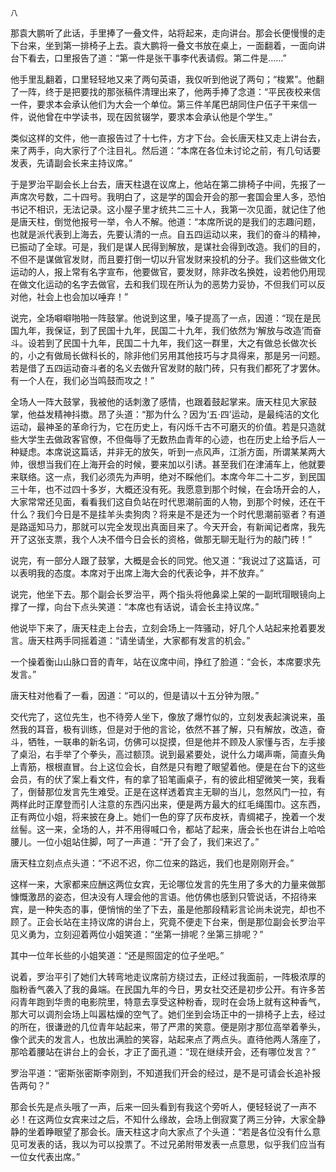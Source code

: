     八 

   那袁大鹏听了此话，手里捧了一叠文件，站将起来，走向讲台。那会长便慢慢的走下台来，坐到第一排椅子上去。袁大鹏将一叠文书放在桌上，一面翻着，一面向讲台下看去，口里报告了道：“第一件是张干事李代表请假。第二件是……”

   他手里乱翻着，口里轻轻地又来了两句英语，我仅听到他说了两句；“梭累”。他翻了一阵，终于是把要找的那张稿件清理出来了，他两手捧了念道：“平民夜校来信一件，要求本会承认他们为大会一个单位。第三件羊尾巴胡同住户伍子干来信一件，说他曾在中学读书，现在因贫辍学，要求本会承认他是个学生。”

   类似这样的文件，他一直报告过了十七件，方才下台。会长唐天柱又走上讲台去，来了两手，向大家行了个注目礼。然后道：“本席在各位未讨论之前，有几句话要发表，先请副会长来主持议席。”

   于是罗治平副会长上台去，唐天柱退在议席上，他站在第二排椅子中间，先报了一声席次号数，二十四号。我明白了，这是学的国会开会的那一套国会里人多，恐怕书记不相识，无法记录。这小屋子里才统共二三十人，我第一次见面，就记住了他是唐天柱，倒觉他报号一举，令人不解。他道：“本席所说的是我们的志趣问题，也就是派代表到上海去，先要认清的一点。自五四运动以来，我们的奋斗的精神，已振动了全球。可是，我们是谋人民得到解放，是谋社会得到改造。我们的目的，不但不是谋做官发财，而且要打倒一切以升官发财来投机的分子。我们这些做文化运动的人，报上常有名字宣布，他要做官，要发财，除非改名换姓，设若他仍用现在做文化运动的名字去做官，去和我们现在所认为的恶势力妥协，不但我们可以反对他，社会上也会加以唾弃！”

   说完，全场噼噼啪啪一阵鼓掌。他说到这里，嗓子提高了一点，因道：“现在是民国九年，我保证，到了民国十九年，民国二十九年，我们依然为‘解放与改造’而奋斗。设若到了民国十九年，民国二十九年，我们这一群里，大之有做总长做次长的，小之有做局长做科长的，除非他们另用其他技巧与才具得来，那是另一问题。若是借了五四运动奋斗者的名义去做升官发财的敲门砖，只有我们都死了才罢休。有一个人在，我们必当鸣鼓而攻之！”

   全场人一阵大鼓掌，我被他的话刺激了感情，也跟着鼓起掌来。唐天柱见大家鼓掌，他益发精神抖擞。昂了头道：“那为什么？因为‘五·四’运动，是最纯洁的文化运动，最神圣的革命行为，它在历史上，有闪烁千古不可磨灭的价值。若是只造就些大学生去做政客官僚，不但侮辱了无数热血青年的心迹，也在历史上给予后人一种疑虑。本席说这篇话，并非无的放矢，听到一点风声，江浙方面，所谓某某两大帅，很想当我们在上海开会的时候，要来加以引诱。甚至我们在津浦车上，他就要来联络。这一点，我们必须先为声明，绝对不睬他们。本席今年二十二岁，到民国三十年，也不过四十多岁，大概还没有死。我愿意到那个时候，在会场开会的人，大家常常还见面，看看我们这自负站在时代思潮前面的人物，到那个时候，还在干什么？我们今日是不是挂羊头卖狗肉？将来是不是还为一个时代思潮前驱者？有道是路遥知马力，那就可以完全发现出真面目来了。今天开会，有新闻记者席，我先开了这张支票，我个人决不借今日会长的资格，做那无聊无耻行为的敲门砖！”

   说完，有一部分人跟了鼓掌，大概是会长的同党。他又道：“我说过了这篇话，可以表明我的态度。本席对于出席上海大会的代表论争，并不放弃。”

   说完，他坐下去。那个副会长罗治平，两个指头将他鼻梁上架的一副玳瑁眼镜向上撑了一撑，向台下点头笑道：“本席也有话说，请会长主持议席。”

   他说毕下来了，唐天柱走上台去，立刻会场上一阵骚动，好几个人站起来抢着要发言。唐天柱两手同摇着道：“请坐请坐，大家都有发言的机会。”

   一个操着衡山山脉口音的青年，站在议席中间，挣红了脸道：“会长，本席要求先发言。”

   唐天柱对他看了一看，因道：“可以的，但是请以十五分钟为限。”

   交代完了，这位先生，也不待旁人坐下，像放了爆竹似的，立刻发表起演说来，虽然我的耳音，极有训练，但是对于他的言论，依然不甚了解，只有解放，改造，奋斗，牺牲，一联串的新名词，仿佛可以捉摸，但是他并不顾及人家懂与否，左手接了桌沿，右手举了个拳头，高过额顶。说到最紧要处，说什么力竭声嘶，简直头角上青筋，根根直冒。台上这位会长，自然是只有瞪了眼望着他。便是在台下的这些会员，有的伏了案上看文件，有的拿了铅笔画桌子，有的彼此相望微笑一笑，我看了，倒替那位发言先生难受。正是在这样透着宾主无聊的当儿，忽然风门一拉，有两样此时正摩登而引人注意的东西闪出来，便是两方最大的红毛绳围巾。这东西，正有两位小姐，将来披在身上。她们一色的穿了灰布皮袄，青绸裙子，挽着一个发丝髻。这一来，全场的人，并不用得喊口令，都站了起来，唐会长也在讲台上哈哈腰儿。一位小姐站住脚，呵了一声道：“开了会了，我们来迟了。”

   唐天柱立刻点点头道：“不迟不迟，你二位来的路远，我们也是刚刚开会。”

   这样一来，大家都来应酬这两位女宾，无论哪位发言的先生用了多大的力量来做那慷慨激昂的姿态，但决没有人理会他的言语。他仿佛也感到只管说话，不招待来宾，是一种失态的事，便悄悄的坐了下去，虽是他那段精彩言论尚未说完，却也不顾了。正会长站在主持议席的讲台上，究竟不便走下台来，倒是那位副会长罗治平见义勇为，立刻迎着两位小姐笑道：“坐第一排呢？坐第三排呢？”

   其中一位年长些的小姐笑道：“还是照固定的位子坐吧。”

   说着，罗治平引了她们大转弯地走议席前方绕过去，正经过我面前，一阵极浓厚的脂粉香气袭入了我的鼻端。在民国九年的今日，男女社交还是初步公开。有许多苦闷青年跑到华贵的电影院里，特意去享受这种粉香，现时在会场上就有这种香气，那大可以调剂会场上叫嚣枯燥的空气了。她们坐到会场正中的一排椅子上去，经过的所在，很谦逊的几位青年站起来，带了严肃的笑意。便是刚才那位高举着拳头，像个武夫的发言人，也放出满脸的笑容，站起来点了两点头。直待他两人落座了，那哈着腰站在讲台上的会长，才正了面孔道：“现在继续开会，还有哪位发言？”

   罗治平道：“密斯张密斯李刚到，不知道我们开会的经过，是不是可请会长追补报告两句？”

   那会长先是点头哦了一声，后来一回头看到有我这个旁听人，便轻轻说了一声不必！在这两位女宾来过之后，不知什么缘故，会场上倒寂寞了两三分钟，大家全静静的坐着睁眼望了那会长。唐天柱这才向大家点了个头道：“若是各位没有什么意见可发表的话，我以为可以投票了。不过兄弟附带发表一点意思，似乎我们应当有一位女代表出席。”

